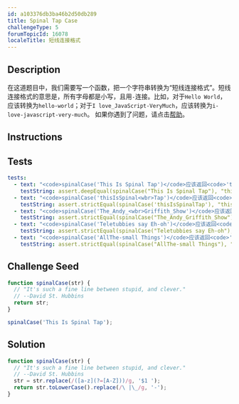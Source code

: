 ```yaml
---
id: a103376db3ba46b2d50db289
title: Spinal Tap Case
challengeType: 5
forumTopicId: 16078
localeTitle: 短线连接格式
---
```


## Description
<section id='description'>
在这道题目中，我们需要写一个函数，把一个字符串转换为“短线连接格式”。短线连接格式的意思是，所有字母都是小写，且用<code>-</code>连接。比如，对于<code>Hello World</code>，应该转换为<code>hello-world</code>；对于<code>I love_JavaScript-VeryMuch</code>，应该转换为<code>i-love-javascript-very-much</code>。
如果你遇到了问题，请点击<a href='https://forum.freecodecamp.one/t/topic/157' target='_blank'>帮助</a>。
</section>

## Instructions
<section id='instructions'>

</section>

## Tests
<section id='tests'>

```yml
tests:
  - text: "<code>spinalCase('This Is Spinal Tap')</code>应该返回<code>'this-is-spinal-tap'</code>。"
    testString: assert.deepEqual(spinalCase("This Is Spinal Tap"), "this-is-spinal-tap");
  - text: "<code>spinalCase('thisIsSpinal<wbr>Tap')</code>应该返回<code>'this-is-spinal-tap'</code>。"
    testString: assert.strictEqual(spinalCase('thisIsSpinalTap'), "this-is-spinal-tap");
  - text: "<code>spinalCase('The_Andy_<wbr>Griffith_Show')</code>应该返回<code>'the-andy-griffith-show'</code>。"
    testString: assert.strictEqual(spinalCase("The_Andy_Griffith_Show"), "the-andy-griffith-show");
  - text: "<code>spinalCase('Teletubbies say Eh-oh')</code>应该返回<code>'teletubbies-say-eh-oh'</code>。"
    testString: assert.strictEqual(spinalCase("Teletubbies say Eh-oh"), "teletubbies-say-eh-oh");
  - text: "<code>spinalCase('AllThe-small Things')</code>应该返回<code>'all-the-small-things'</code>。"
    testString: assert.strictEqual(spinalCase("AllThe-small Things"), "all-the-small-things");

```

</section>

## Challenge Seed
<section id='challengeSeed'>

<div id='js-seed'>

```js
function spinalCase(str) {
  // "It's such a fine line between stupid, and clever."
  // --David St. Hubbins
  return str;
}

spinalCase('This Is Spinal Tap');
```

</div>



</section>

## Solution
<section id='solution'>


```js
function spinalCase(str) {
  // "It's such a fine line between stupid, and clever."
  // --David St. Hubbins
  str = str.replace(/([a-z](?=[A-Z]))/g, '$1 ');
  return str.toLowerCase().replace(/\ |\_/g, '-');
}
```

</section>